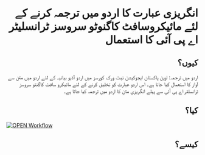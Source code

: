 <h1 align="right">انگریزی عبارت کا اردو میں ترجمہ کرنے کے لئے مائیکروسافٹ کاگنوٹو سروسز ٹرانسلیٹر اے پی آئی کا استعمال</h1>
<h2 align="right">کیوں؟</h2>
<p align="right">
اردو میں ترجمہ: اوپن پاکستان ایجوکیشن نیٹ ورک کورسز میں اردو آڈیو بیانیہ کے لئے اردو میں متن سے آواز کا استعمال کیا جاتا ہے۔ اس اردو عبارت کو تخلیق کرنے کے لئے مائیکرو سافٹ کاگنٹو سروسز ٹرانسلٹر اے پی آئی سے پہلے انگریزی متن کا اردو میں ترجمہ کیا جاتا ہے۔ 
</p>
<h2 align="right">کیا؟</h2>
<p align="right">

</p>
<a target="_blank" rel="noopener noreferrer" href="files/OPEN-Workflow.png"><img src="files/OPEN-Workflow.png" alt="OPEN Workflow" style="max-width:100%;"></a>
<h2 align="right">کیسے؟</h2>
<p align="right">

</p>
